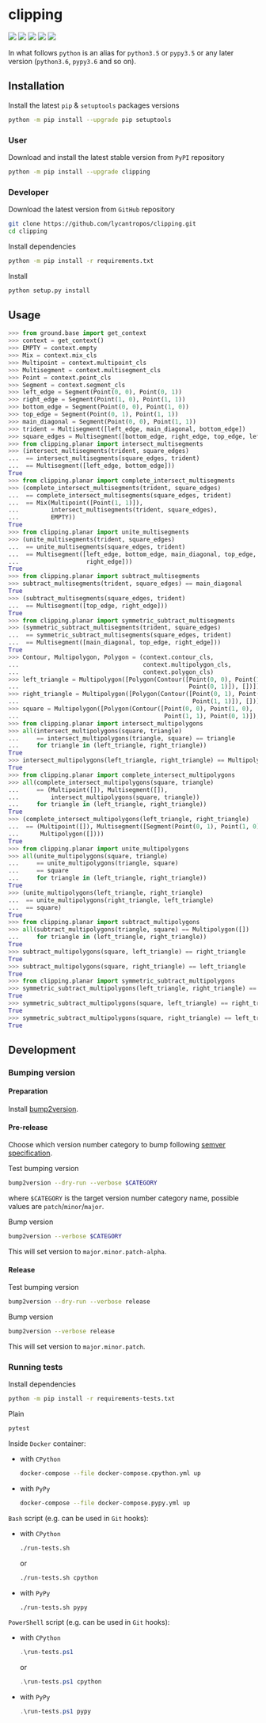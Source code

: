 clipping
========

[![](https://dev.azure.com/lycantropos/clipping/_apis/build/status/lycantropos.clipping?branchName=master)](https://dev.azure.com/lycantropos/clipping/_build/latest?definitionId=21&branchName=master "Azure Pipelines")
[![](https://readthedocs.org/projects/clip/badge/?version=latest)](https://clip.readthedocs.io/en/latest "Documentation")
[![](https://codecov.io/gh/lycantropos/clipping/branch/master/graph/badge.svg)](https://codecov.io/gh/lycantropos/clipping "Codecov")
[![](https://img.shields.io/github/license/lycantropos/clipping.svg)](https://github.com/lycantropos/clipping/blob/master/LICENSE "License")
[![](https://badge.fury.io/py/clipping.svg)](https://badge.fury.io/py/clipping "PyPI")

In what follows `python` is an alias for `python3.5` or `pypy3.5`
or any later version (`python3.6`, `pypy3.6` and so on).

Installation
------------

Install the latest `pip` & `setuptools` packages versions
```bash
python -m pip install --upgrade pip setuptools
```

### User

Download and install the latest stable version from `PyPI` repository
```bash
python -m pip install --upgrade clipping
```

### Developer

Download the latest version from `GitHub` repository
```bash
git clone https://github.com/lycantropos/clipping.git
cd clipping
```

Install dependencies
```bash
python -m pip install -r requirements.txt
```

Install
```bash
python setup.py install
```

Usage
-----
```python
>>> from ground.base import get_context
>>> context = get_context()
>>> EMPTY = context.empty
>>> Mix = context.mix_cls
>>> Multipoint = context.multipoint_cls
>>> Multisegment = context.multisegment_cls
>>> Point = context.point_cls
>>> Segment = context.segment_cls
>>> left_edge = Segment(Point(0, 0), Point(0, 1))
>>> right_edge = Segment(Point(1, 0), Point(1, 1))
>>> bottom_edge = Segment(Point(0, 0), Point(1, 0))
>>> top_edge = Segment(Point(0, 1), Point(1, 1))
>>> main_diagonal = Segment(Point(0, 0), Point(1, 1))
>>> trident = Multisegment([left_edge, main_diagonal, bottom_edge])
>>> square_edges = Multisegment([bottom_edge, right_edge, top_edge, left_edge])
>>> from clipping.planar import intersect_multisegments
>>> (intersect_multisegments(trident, square_edges)
...  == intersect_multisegments(square_edges, trident)
...  == Multisegment([left_edge, bottom_edge]))
True
>>> from clipping.planar import complete_intersect_multisegments
>>> (complete_intersect_multisegments(trident, square_edges)
...  == complete_intersect_multisegments(square_edges, trident)
...  == Mix(Multipoint([Point(1, 1)]),
...         intersect_multisegments(trident, square_edges),
...         EMPTY))
True
>>> from clipping.planar import unite_multisegments
>>> (unite_multisegments(trident, square_edges)
...  == unite_multisegments(square_edges, trident)
...  == Multisegment([left_edge, bottom_edge, main_diagonal, top_edge,
...                   right_edge]))
True
>>> from clipping.planar import subtract_multisegments
>>> subtract_multisegments(trident, square_edges) == main_diagonal
True
>>> (subtract_multisegments(square_edges, trident)
...  == Multisegment([top_edge, right_edge]))
True
>>> from clipping.planar import symmetric_subtract_multisegments
>>> (symmetric_subtract_multisegments(trident, square_edges)
...  == symmetric_subtract_multisegments(square_edges, trident)
...  == Multisegment([main_diagonal, top_edge, right_edge]))
True
>>> Contour, Multipolygon, Polygon = (context.contour_cls,
...                                   context.multipolygon_cls,
...                                   context.polygon_cls)
>>> left_triangle = Multipolygon([Polygon(Contour([Point(0, 0), Point(1, 0),
...                                                Point(0, 1)]), [])])
>>> right_triangle = Multipolygon([Polygon(Contour([Point(0, 1), Point(1, 0),
...                                                 Point(1, 1)]), [])])
>>> square = Multipolygon([Polygon(Contour([Point(0, 0), Point(1, 0),
...                                         Point(1, 1), Point(0, 1)]), [])])
>>> from clipping.planar import intersect_multipolygons
>>> all(intersect_multipolygons(square, triangle)
...     == intersect_multipolygons(triangle, square) == triangle
...     for triangle in (left_triangle, right_triangle))
True
>>> intersect_multipolygons(left_triangle, right_triangle) == Multipolygon([])
True
>>> from clipping.planar import complete_intersect_multipolygons
>>> all(complete_intersect_multipolygons(square, triangle)
...     == (Multipoint([]), Multisegment([]),
...         intersect_multipolygons(square, triangle))
...     for triangle in (left_triangle, right_triangle))
True
>>> (complete_intersect_multipolygons(left_triangle, right_triangle)
...  == (Multipoint([]), Multisegment([Segment(Point(0, 1), Point(1, 0))]),
...      Multipolygon([])))
True
>>> from clipping.planar import unite_multipolygons
>>> all(unite_multipolygons(square, triangle)
...     == unite_multipolygons(triangle, square)
...     == square
...     for triangle in (left_triangle, right_triangle))
True
>>> (unite_multipolygons(left_triangle, right_triangle)
...  == unite_multipolygons(right_triangle, left_triangle)
...  == square)
True
>>> from clipping.planar import subtract_multipolygons
>>> all(subtract_multipolygons(triangle, square) == Multipolygon([])
...     for triangle in (left_triangle, right_triangle))
True
>>> subtract_multipolygons(square, left_triangle) == right_triangle
True
>>> subtract_multipolygons(square, right_triangle) == left_triangle
True
>>> from clipping.planar import symmetric_subtract_multipolygons
>>> symmetric_subtract_multipolygons(left_triangle, right_triangle) == square
True
>>> symmetric_subtract_multipolygons(square, left_triangle) == right_triangle
True
>>> symmetric_subtract_multipolygons(square, right_triangle) == left_triangle
True

```

Development
-----------

### Bumping version

#### Preparation

Install
[bump2version](https://github.com/c4urself/bump2version#installation).

#### Pre-release

Choose which version number category to bump following [semver
specification](http://semver.org/).

Test bumping version
```bash
bump2version --dry-run --verbose $CATEGORY
```

where `$CATEGORY` is the target version number category name, possible
values are `patch`/`minor`/`major`.

Bump version
```bash
bump2version --verbose $CATEGORY
```

This will set version to `major.minor.patch-alpha`. 

#### Release

Test bumping version
```bash
bump2version --dry-run --verbose release
```

Bump version
```bash
bump2version --verbose release
```

This will set version to `major.minor.patch`.

### Running tests

Install dependencies
```bash
python -m pip install -r requirements-tests.txt
```

Plain
```bash
pytest
```

Inside `Docker` container:
- with `CPython`
  ```bash
  docker-compose --file docker-compose.cpython.yml up
  ```
- with `PyPy`
  ```bash
  docker-compose --file docker-compose.pypy.yml up
  ```

`Bash` script (e.g. can be used in `Git` hooks):
- with `CPython`
  ```bash
  ./run-tests.sh
  ```
  or
  ```bash
  ./run-tests.sh cpython
  ```

- with `PyPy`
  ```bash
  ./run-tests.sh pypy
  ```

`PowerShell` script (e.g. can be used in `Git` hooks):
- with `CPython`
  ```powershell
  .\run-tests.ps1
  ```
  or
  ```powershell
  .\run-tests.ps1 cpython
  ```
- with `PyPy`
  ```powershell
  .\run-tests.ps1 pypy
  ```
